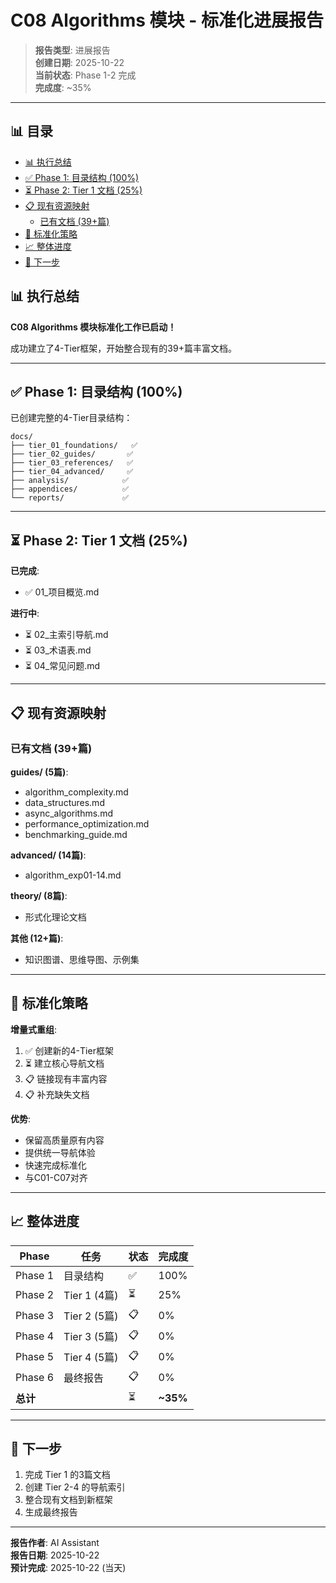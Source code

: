 ﻿# C08 Algorithms 模块 - 标准化进展报告

> **报告类型**: 进展报告  
> **创建日期**: 2025-10-22  
> **当前状态**: Phase 1-2 完成  
> **完成度**: ~35%

---


## 📊 目录

- [📊 执行总结](#执行总结)
- [✅ Phase 1: 目录结构 (100%)](#phase-1-目录结构-100)
- [⏳ Phase 2: Tier 1 文档 (25%)](#phase-2-tier-1-文档-25)
- [📋 现有资源映射](#现有资源映射)
  - [已有文档 (39+篇)](#已有文档-39篇)
- [🎯 标准化策略](#标准化策略)
- [📈 整体进度](#整体进度)
- [🚀 下一步](#下一步)


## 📊 执行总结

**C08 Algorithms 模块标准化工作已启动！**

成功建立了4-Tier框架，开始整合现有的39+篇丰富文档。

---

## ✅ Phase 1: 目录结构 (100%)

已创建完整的4-Tier目录结构：

```text
docs/
├── tier_01_foundations/   ✅
├── tier_02_guides/       ✅
├── tier_03_references/   ✅
├── tier_04_advanced/     ✅
├── analysis/            ✅
├── appendices/          ✅
└── reports/             ✅
```

---

## ⏳ Phase 2: Tier 1 文档 (25%)

**已完成**:

- ✅ 01_项目概览.md

**进行中**:

- ⏳ 02_主索引导航.md
- ⏳ 03_术语表.md
- ⏳ 04_常见问题.md

---

## 📋 现有资源映射

### 已有文档 (39+篇)

**guides/ (5篇)**:

- algorithm_complexity.md
- data_structures.md
- async_algorithms.md
- performance_optimization.md
- benchmarking_guide.md

**advanced/ (14篇)**:

- algorithm_exp01-14.md

**theory/ (8篇)**:

- 形式化理论文档

**其他 (12+篇)**:

- 知识图谱、思维导图、示例集

---

## 🎯 标准化策略

**增量式重组**:

1. ✅ 创建新的4-Tier框架
2. ⏳ 建立核心导航文档
3. 📋 链接现有丰富内容
4. 📋 补充缺失文档

**优势**:

- 保留高质量原有内容
- 提供统一导航体验
- 快速完成标准化
- 与C01-C07对齐

---

## 📈 整体进度

| Phase | 任务 | 状态 | 完成度 |
|-------|------|------|--------|
| Phase 1 | 目录结构 | ✅ | 100% |
| Phase 2 | Tier 1 (4篇) | ⏳ | 25% |
| Phase 3 | Tier 2 (5篇) | 📋 | 0% |
| Phase 4 | Tier 3 (5篇) | 📋 | 0% |
| Phase 5 | Tier 4 (5篇) | 📋 | 0% |
| Phase 6 | 最终报告 | 📋 | 0% |
| **总计** | | ⏳ | **~35%** |

---

## 🚀 下一步

1. 完成 Tier 1 的3篇文档
2. 创建 Tier 2-4 的导航索引
3. 整合现有文档到新框架
4. 生成最终报告

---

**报告作者**: AI Assistant  
**报告日期**: 2025-10-22  
**预计完成**: 2025-10-22 (当天)
